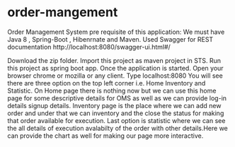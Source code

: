 # order-mangement
Order Management System
pre requisite of this application:
We must have Java 8 , Spring-Boot , Hibenrnate and Maven.
Used Swagger for REST documentation http://localhost:8080/swagger-ui.html#/



Download the zip folder.
Import this project as maven project in STS.
Run this project as spring boot app.
Once the application is started.
Open your browser chrome or mozilla or any client.
Type localhost:8080
You will see there are three option on the top left corner i.e. Home Inventory and Statistic.
On Home page there is nothing now but we can use this home page for some descriptive details for OMS as well as we can provide log-in details signup details.
Inventory page is the place where we can add new order and under that we can inventory and the close the status for making that order available for execution.
Last option is statistic where we can see the all details of execution avalabilty of the order with other details.Here we can provide the chart as well for making our page more interactive.


